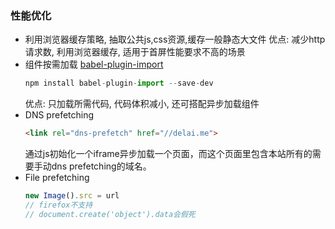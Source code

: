 ### 性能优化
- 利用浏览器缓存策略,  抽取公共js,css资源,缓存一般静态大文件
  优点: 减少http请求数, 利用浏览器缓存, 适用于首屏性能要求不高的场景
- 组件按需加载 [babel-plugin-import](https://github.com/ant-design/babel-plugin-import)
  ```js
  npm install babel-plugin-import --save-dev
  ```
  优点: 只加载所需代码, 代码体积减小, 还可搭配异步加载组件
- DNS prefetching
  ```html
  <link rel="dns-prefetch" href="//delai.me">
  ```
  通过js初始化一个iframe异步加载一个页面，而这个页面里包含本站所有的需要手动dns prefetching的域名。
- File prefetching
  ```js
  new Image().src = url 
  // firefox不支持
  // document.create('object').data会假死
  ```
